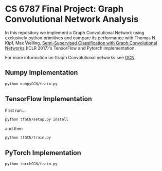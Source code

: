 # CS 6787 Final Project: Graph Convolutional Network Analysis

In this repository we implement a Graph Convolutional Network using exclusively python primitives and compare its performance with Thomas N. Kipf, Max Welling, [Semi-Supervised Classification with Graph Convolutional Networks](http://arxiv.org/abs/1609.02907) (ICLR 2017)'s TensorFlow and Pytorch implementation. 

For more information on Graph Convolutional networks see [GCN](http://tkipf.github.io/graph-convolutional-networks/)

## Numpy Implementation

```bash
python numpyGCN/train.py
```

## TensorFlow Implementation

First run...
```bash
python tfGCN/setup.py install
```

and then 
```bash
python tfGCN/train.py
```

## PyTorch Implementation

```bash
python torchGCN/train.py
```